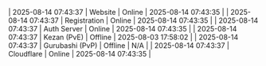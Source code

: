 | 2025-08-14 07:43:37 | Website | Online | 2025-08-14 07:43:35 |
| 2025-08-14 07:43:37 | Registration | Online | 2025-08-14 07:43:35 |
| 2025-08-14 07:43:37 | Auth Server | Online | 2025-08-14 07:43:35 |
| 2025-08-14 07:43:37 | Kezan (PvE) | Offline | 2025-08-03 17:58:02 |
| 2025-08-14 07:43:37 | Gurubashi (PvP) | Offline | N/A |
| 2025-08-14 07:43:37 | Cloudflare | Online | 2025-08-14 07:43:35 |
